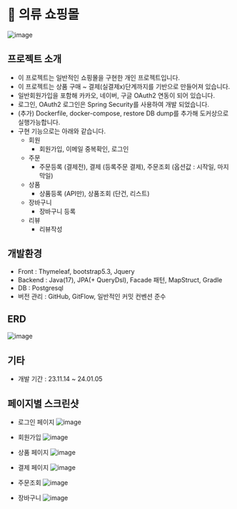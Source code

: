 # 👕 의류 쇼핑몰
![image](https://github.com/jeonmoo/shoppingmall/assets/86511348/64133731-2767-4732-a65c-19eedc456763 "메인페이지 이미지")

<!--
테스트 계정
**id : test@test.com**  
**pw : test!@#$**
-->

## 프로젝트 소개
- 이 프로젝트는 일반적인 쇼핑몰을 구현한 개인 프로젝트입니다.
- 이 프로젝트는 상품 구매 ~ 결제(실결제x)단계까지를 기반으로 만들어져 있습니다.
- 일반회원가입을 포함해 카카오, 네이버, 구글 OAuth2 연동이 되어 있습니다.
- 로그인, OAuth2 로그인은 Spring Security를 사용하여 개발 되었습니다.
- (추가) Dockerfile, docker-compose, restore DB dump를 추가해 도커상으로 실행가능합니다.
- 구현 기능으로는 아래와 같습니다.
    - 회원
        - 회원가입, 이메일 중복확인, 로그인
    - 주문
        - 주문등록 (결제전), 결제 (등록주문 결제), 주문조회 (옵션값 : 시작일, 마지막일)
    - 상품
        - 상품등록 (API만), 상품조회 (단건, 리스트)
    - 장바구니
        - 장바구니 등록
    - 리뷰
        - 리뷰작성

## 개발환경
- Front : Thymeleaf, bootstrap5.3, Jquery
- Backend : Java(17), JPA(+ QueryDsl), Facade 패턴, MapStruct, Gradle
- DB : Postgresql
- 버전 관리 : GitHub, GitFlow, 일반적인 커밋 컨벤션 준수

## ERD
![image](https://github.com/jeonmoo/shoppingmall/assets/86511348/07344468-f20a-4963-a107-d3bb850f96f4)

## 기타
- 개발 기간 : 23.11.14 ~ 24.01.05

## 페이지별 스크린샷
- 로그인 페이지
![image](https://github.com/jeonmoo/shoppingmall/assets/86511348/54e76faf-642d-482b-95ec-44b343e37380)

- 회원가입
![image](https://github.com/jeonmoo/shoppingmall/assets/86511348/af4f38a0-95d1-438b-b0ff-5b7eb4893997)

- 상품 페이지
![image](https://github.com/jeonmoo/shoppingmall/assets/86511348/0b7046fa-97d4-45bf-8860-df066f503cbf)

- 결제 페이지
![image](https://github.com/jeonmoo/shoppingmall/assets/86511348/cedffde4-f8b2-4c44-8ea3-29029a37c48a)

- 주문조회
![image](https://github.com/jeonmoo/shoppingmall/assets/86511348/b007483d-ec6b-4055-95a2-98afc0717840)

- 장바구니
![image](https://github.com/jeonmoo/shoppingmall/assets/86511348/442d6733-38f4-4cf5-b953-e3b615c2a2dd)
